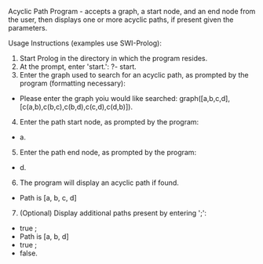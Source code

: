 Acyclic Path Program - accepts a graph, a start node, and an end node from the user, then displays one or more acyclic paths, if present given the parameters.

Usage Instructions (examples use SWI-Prolog):

1. Start Prolog in the directory in which the program resides.
2. At the prompt, enter 'start.':
?- start.
3. Enter the graph used to search for an acyclic path, as prompted by the program (formatting necessary):
- Please enter the graph yoiu would like searched: graph([a,b,c,d],  [c(a,b),c(b,c),c(b,d),c(c,d),c(d,b)]).
4. Enter the path start node, as prompted by the program:
- a.
5. Enter the path end node, as prompted by the program:
- d.
6. The program will display an acyclic path if found.
- Path is [a, b, c, d]
7. (Optional) Display additional paths present by entering ';':
- true ;
- Path is [a, b, d]
- true ;
- false.
